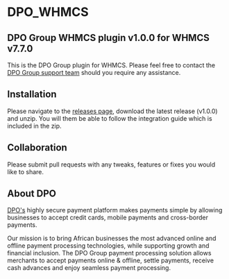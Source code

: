 # DPO_WHMCS
## DPO Group WHMCS plugin v1.0.0 for WHMCS v7.7.0

This is the DPO Group plugin for WHMCS. Please feel free to contact the [DPO Group support team](https://www.directpay.online/support/) should you require any assistance.

## Installation
Please navigate to the [releases page](https://github.com/DirectPay-Online/DPO_WHMCS/releases), download the latest release (v1.0.0) and unzip. You will them be able to follow the integration guide which is included in the zip.

## Collaboration

Please submit pull requests with any tweaks, features or fixes you would like to share.

## About DPO

[DPO's](https://www.directpay.online/) highly secure payment platform makes payments simple by allowing businesses to accept credit cards, mobile payments and cross-border payments.

Our mission is to bring African businesses the most advanced online and offline payment processing technologies, while supporting growth and financial inclusion. The DPO Group payment processing solution allows merchants to accept payments online & offline, settle payments, receive cash advances and enjoy seamless payment processing.
